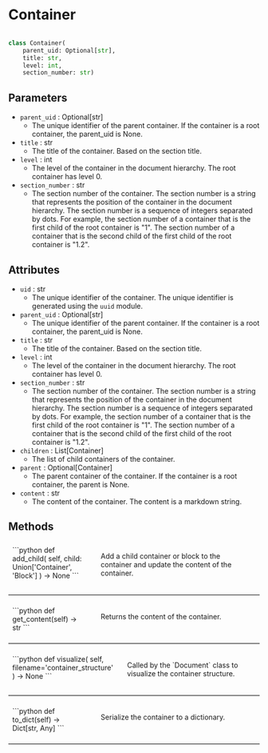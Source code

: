 # Container

```python

class Container(
    parent_uid: Optional[str], 
    title: str, 
    level: int, 
    section_number: str)
```

## Parameters

- `parent_uid` : Optional[str]
    - The unique identifier of the parent container. If the container is a root container, the parent_uid is None.
- `title` : str
    - The title of the container. Based on the section title. 
- `level` : int
    - The level of the container in the document hierarchy. The root container has level 0.
- `section_number` : str
    - The section number of the container. The section number is a string that represents the position of the container in the document hierarchy. The section number is a sequence of integers separated by dots. For example, the section number of a container that is the first child of the root container is "1". The section number of a container that is the second child of the first child of the root container is "1.2".


## Attributes

- `uid` : str
    - The unique identifier of the container. The unique identifier is generated using the `uuid` module.
- `parent_uid` : Optional[str]
    - The unique identifier of the parent container. If the container is a root container, the parent_uid is None.
- `title` : str
    - The title of the container. Based on the section title.
- `level` : int
    - The level of the container in the document hierarchy. The root container has level 0.
- `section_number` : str
    - The section number of the container. The section number is a string that represents the position of the container in the document hierarchy. The section number is a sequence of integers separated by dots. For example, the section number of a container that is the first child of the root container is "1". The section number of a container that is the second child of the first child of the root container is "1.2".
- `children` : List[Container]
    - The list of child containers of the container.
- `parent` : Optional[Container]
    - The parent container of the container. If the container is a root container, the parent is None.
- `content` : str
    - The content of the container. The content is a markdown string.

## Methods

<div style="display: flex; flex-direction: row; justify-content: space-between; magin-bottom: 10px">
    <div style="flex: 1; padding: 8px;">
        ```python
        def add_child(
            self,
            child: Union['Container', 'Block']
            ) -> None
        ```
    </div>
    <div style="flex: 2; padding: 20px; ">
        Add a child container or block to the container and update the content of the container.
    </div>
</div>

<hr style="border: none; border-top: 1px solid #ccc; margin 20px 0;">

<div style="display: flex; flex-direction: row; justify-content: space-between; magin-bottom: 10px">
    <div style="flex: 1; padding: 8px;">
        ```python
        def get_content(self) -> str
        ```
    </div>
    <div style="flex: 2; padding: 20px; ">
        Returns the content of the container. 
    </div>
</div>

<hr style="border: none; border-top: 1px solid #ccc; margin 20px 0;">

<div style="display: flex; flex-direction: row; justify-content: space-between; magin-bottom: 10px">
    <div style="flex: 1; padding: 8px;">
        ```python
        def visualize(
            self, 
            filename='container_structure'
            ) -> None
        ```
    </div>
    <div style="flex: 2; padding: 20px; ">
        Called by the `Document` class to visualize the container structure.
    </div>
</div>

<hr style="border: none; border-top: 1px solid #ccc; margin 20px 0;">

<div style="display: flex; flex-direction: row; justify-content: space-between; magin-bottom: 10px">
    <div style="flex: 1; padding: 8px;">
        ```python
        def to_dict(self) -> Dict[str, Any]
        ```
    </div>
    <div style="flex: 2; padding: 20px; ">
        Serialize the container to a dictionary.
    </div>
</div>

<hr style="border: none; border-top: 1px solid #ccc; margin 20px 0;">